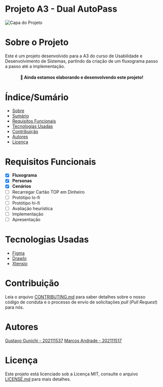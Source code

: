 # Projeto A3 - Dual AutoPass


![Capa do Projeto](https://picsum.photos/850/280)

# Sobre o Projeto

Este é um projeto desenvolvido para a A3 do curso de Usabilidade e Desenvolvimento de Sistemas, partindo da criação de um fluxograma passo a passo até a implementação.

<h4 align="center"> 
	🚧  Ainda estamos elaborando e desenvolvendo este projeto!
</h4>

# Índice/Sumário

* [Sobre](#sobre-o-projeto)
* [Sumário](#índice/sumário)
* [Requisitos Funcionais](#requisitos-funcionais)
* [Tecnologias Usadas](#tecnologias-usadas)
* [Contribuição](#contribuição)
* [Autores](#autores)
* [Licença](#licença)
<!-- * [Agradecimentos](#agradecimentos) -->


# Requisitos Funcionais 

- [x] **Fluxograma**
- [x] **Personas**
- [x] **Cenários**
- [ ] Recarregar Cartão TOP em Dinheiro
- [ ] Protótipo lo-fi
- [ ] Protótipo hi-fi
- [ ] Avaliação heurística
- [ ] Implementação
- [ ] Apresentação

# Tecnologias Usadas

<!-- - [React](https://pt-br.reactjs.org/)
- [TypeScript](https://www.typescriptlang.org/) -->
- [Figma](https://www.figma.com/)
- [DrawIo](https://app.diagrams.net/)
- [Xtensio](https://xtensio.com)



# Contribuição

Leia o arquivo [CONTRIBUTING.md](CONTRIBUTING.md) para saber detalhes sobre o nosso código de conduta e o processo de envio de solicitações *pull* (*Pull Request*) para nós.

# Autores

[Gustavo Gunichi - 202111537](https://github.com/gunichi)
[Marcos Andrade - 202111517](https://github.com/Marcos-Andrade)


# Licença

Este projeto está licenciado sob a Licença MIT,  consulte o arquivo [LICENSE.md](LICENSE.md) para mais detalhes.
